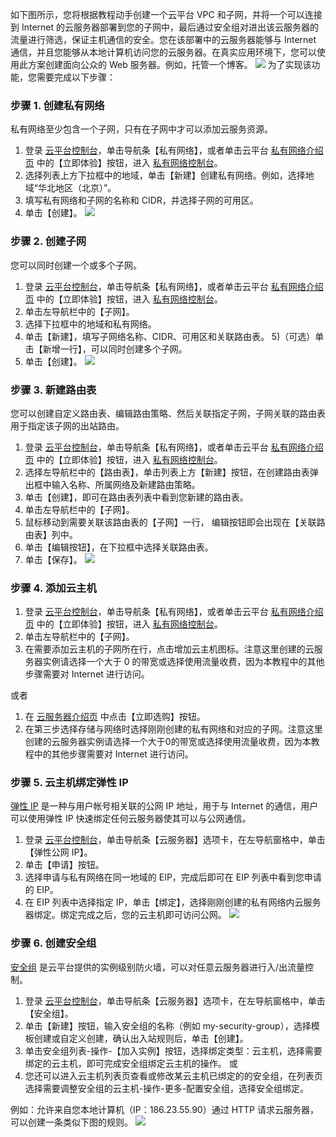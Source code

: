 如下图所示，您将根据教程动手创建一个云平台 VPC 和子网，并将一个可以连接到 Internet 的云服务器部署到您的子网中，最后通过安全组对进出该云服务器的流量进行筛选，保证主机通信的安全。您在该部署中的云服务器能够与 Internet 通信，并且您能够从本地计算机访问您的云服务器。在真实应用环境下，您可以使用此方案创建面向公众的 Web 服务器。例如，托管一个博客。
![](http://imgcache.tcecqpoc.fsphere.cn/image/mc.qcloudimg.com/static/img/7a428200fc9782b02d05d220ae6328bb/image.png)
为了实现该功能，您需要完成以下步骤：

### 步骤 1. 创建私有网络
私有网络至少包含一个子网，只有在子网中才可以添加云服务资源。

1) 登录 [云平台控制台](/login?s_url=https%3A%2F%2Fconsole.tce.fsphere.c%2F)，单击导航条【私有网络】，或者单击云平台 [私有网络介绍页](/product/vpc) 中的【立即体验】按钮，进入 [私有网络控制台](/login?s_url=https%3A%2F%2Fconsole.tce.fsphere.c%2Fvpc%2F)。
2) 选择列表上方下拉框中的地域，单击【新建】创建私有网络。例如，选择地域“华北地区（北京）”。
3) 填写私有网络和子网的名称和 CIDR，并选择子网的可用区。
4) 单击【创建】。
![](http://imgcache.tcecqpoc.fsphere.cn/image/mc.qcloudimg.com/static/img/55cdba64e785d9b073bc4169a9459e39/image.png)
### 步骤 2. 创建子网
您可以同时创建一个或多个子网。

1) 登录 [云平台控制台](/login?s_url=https%3A%2F%2Fconsole.tce.fsphere.c%2F)，单击导航条【私有网络】，或者单击云平台 [私有网络介绍页](/product/vpc) 中的【立即体验】按钮，进入 [私有网络控制台](/login?s_url=https%3A%2F%2Fconsole.tce.fsphere.c%2Fvpc%2F)。
2) 单击左导航栏中的【子网】。
3) 选择下拉框中的地域和私有网络。
4) 单击【新建】，填写子网络名称、CIDR、可用区和关联路由表。
5)（可选）单击【新增一行】，可以同时创建多个子网。
6) 单击【创建】。
![](http://imgcache.tcecqpoc.fsphere.cn/image/mc.qcloudimg.com/static/img/66a4e93f7f8dfeeed421fb799fd09137/image.png)
### 步骤 3. 新建路由表
您可以创建自定义路由表、编辑路由策略、然后关联指定子网，子网关联的路由表用于指定该子网的出站路由。

1) 登录 [云平台控制台](/login?s_url=https%3A%2F%2Fconsole.tce.fsphere.c%2F)，单击导航条【私有网络】，或者单击云平台 [私有网络介绍页](/product/vpc) 中的【立即体验】按钮，进入 [私有网络控制台](/login?s_url=https%3A%2F%2Fconsole.tce.fsphere.c%2Fvpc%2F)。
2) 选择左导航栏中的【路由表】，单击列表上方【新建】按钮，在创建路由表弹出框中输入名称、所属网络及新建路由策略。
3) 单击【创建】，即可在路由表列表中看到您新建的路由表。
4) 单击左导航栏中的【子网】。
5) 鼠标移动到需要关联该路由表的【子网】一行， 编辑按钮即会出现在【关联路由表】列中。
6) 单击【编辑按钮】，在下拉框中选择关联路由表。
7) 单击【保存】。
![](http://imgcache.tcecqpoc.fsphere.cn/image/mc.qcloudimg.com/static/img/a41758221e11cacef5dbdbd53f06049a/image.png)
### 步骤 4. 添加云主机
1) 登录 [云平台控制台](/login?s_url=https%3A%2F%2Fconsole.tce.fsphere.c%2F)，单击导航条【私有网络】，或者单击云平台 [私有网络介绍页](/product/vpc) 中的【立即体验】按钮，进入 [私有网络控制台](/login?s_url=https%3A%2F%2Fconsole.tce.fsphere.c%2Fvpc%2F)。
2) 单击左导航栏中的【子网】。
3) 在需要添加云主机的子网所在行，点击增加云主机图标。注意这里创建的云服务器实例请选择一个大于 0 的带宽或选择使用流量收费，因为本教程中的其他步骤需要对 Internet 进行访问。

或者

1) 在 [云服务器介绍页](/product/cvm) 中点击【立即选购】按钮。
2) 在第三步选择存储与网络时选择刚刚创建的私有网络和对应的子网。注意这里创建的云服务器实例请选择一个大于0的带宽或选择使用流量收费，因为本教程中的其他步骤需要对 Internet 进行访问。
### 步骤 5. 云主机绑定弹性 IP
[弹性 IP](/document/product/213/1941) 是一种与用户帐号相关联的公网 IP 地址，用于与 Internet 的通信，用户可以使用弹性 IP 快速绑定任何云服务器使其可以与公网通信。

1) 登录 [云平台控制台](/login?s_url=https%3A%2F%2Fconsole.tce.fsphere.c%2F)，单击导航条【云服务器】选项卡，在左导航窗格中，单击【弹性公网 IP】。
2) 单击【申请】按钮。
3) 选择申请与私有网络在同一地域的 EIP，完成后即可在 EIP 列表中看到您申请的 EIP。
4) 在 EIP 列表中选择指定 IP，单击【绑定】，选择刚刚创建的私有网络内云服务器绑定。绑定完成之后，您的云主机即可访问公网。
![](http://imgcache.tcecqpoc.fsphere.cn/image/mc.qcloudimg.com/static/img/4853aa0215993d8ce40e965cafee6bf8/image.png)
### 步骤 6. 创建安全组
[安全组](/document/product/213/500) 是云平台提供的实例级别防火墙，可以对任意云服务器进行入/出流量控制。

1) 登录 [云平台控制台](/login?s_url=https%3A%2F%2Fconsole.tce.fsphere.c%2F)，单击导航条【云服务器】选项卡，在左导航窗格中，单击【安全组】。
2) 单击【新建】按钮，输入安全组的名称（例如 my-security-group），选择模板创建或自定义创建，确认出入站规则后，单击【创建】。
3) 单击安全组列表-操作-【加入实例】按钮，选择绑定类型：云主机，选择需要绑定的云主机，即可完成安全组绑定云主机的操作。
或
4) 您还可以进入云主机列表页查看或修改某云主机已绑定的的安全组，在列表页选择需要调整安全组的云主机-操作-更多-配置安全组，选择安全组绑定。

例如：允许来自您本地计算机（IP：186.23.55.90）通过 HTTP 请求云服务器，可以创建一条类似下图的规则。
![](http://imgcache.tcecqpoc.fsphere.cn/image/mc.qcloudimg.com/static/img/73a059ac94c9ac4d6f076953e7cab544/image.png)